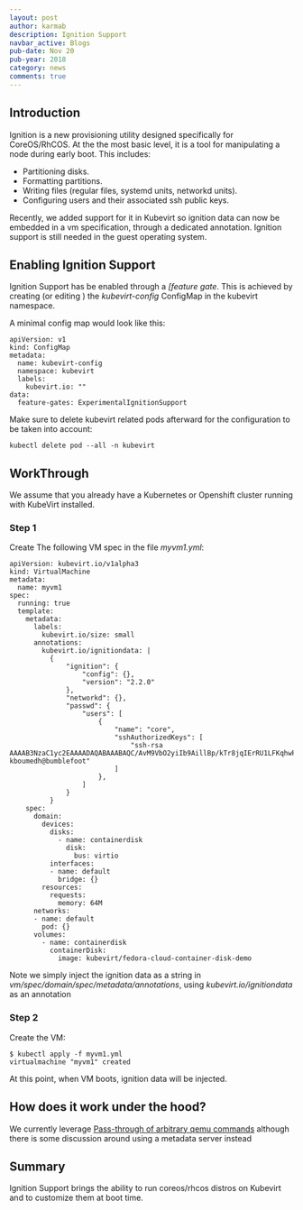 ```yaml
---
layout: post
author: karmab
description: Ignition Support
navbar_active: Blogs
pub-date: Nov 20
pub-year: 2018
category: news
comments: true
---
```


## Introduction

Ignition is a new provisioning utility designed specifically for CoreOS/RhCOS. At the the most basic level, it is a tool for manipulating a node during early boot. This includes:

- Partitioning disks.
- Formatting partitions.
- Writing files (regular files, systemd units, networkd units).
- Configuring users and their associated ssh public keys.

Recently, we added support for it in Kubevirt so ignition data can now be embedded in a vm specification, through a dedicated annotation.
Ignition support is still needed in the guest operating system.


## Enabling Ignition Support

Ignition Support has be enabled through a *[feature gate*. This is achieved by creating (or editing ) the _kubevirt-config_ ConfigMap in the kubevirt namespace.

A minimal config map would look like this:

```
apiVersion: v1
kind: ConfigMap
metadata:
  name: kubevirt-config
  namespace: kubevirt
  labels:
    kubevirt.io: ""
data:
  feature-gates: ExperimentalIgnitionSupport
```

Make sure to delete kubevirt related pods afterward for the configuration to be taken into account:

```
kubectl delete pod --all -n kubevirt
```

## WorkThrough

We assume that you already have a Kubernetes or Openshift cluster running with KubeVirt installed.

### Step 1

Create The following VM spec in the file *myvm1.yml*:

```
apiVersion: kubevirt.io/v1alpha3
kind: VirtualMachine
metadata:
  name: myvm1
spec:
  running: true
  template:
    metadata:
      labels:
        kubevirt.io/size: small
      annotations:
        kubevirt.io/ignitiondata: |
          {
              "ignition": {
                  "config": {},
                  "version": "2.2.0"
              },
              "networkd": {},
              "passwd": {
                  "users": [
                      {
                          "name": "core",
                          "sshAuthorizedKeys": [
                              "ssh-rsa AAAAB3NzaC1yc2EAAAADAQABAAABAQC/AvM9VbO2yiIb9AillBp/kTr8jqIErRU1LFKqhwPTm4AtVIjFSaOuM4AlspfCUIz9IHBrDcZmbcYKai3lC3JtQic7M/a1OWUjWE1ML8CEvNsGPGu5yNVUQoWC0lmW5rzX9c6HvH8AcmfMmdyQ7SgcAnk0zir9jw8ed2TRAzHn3vXFd7+saZLihFJhXG4zB8vh7gJHjLfjIa3JHptWzW9AtqF9QsoBY/iu58Rf/hRnrfWscyN3x9pGCSEqdLSDv7HFuH2EabnvNFFQZr4J1FYzH/fKVY3Ppt3rf64UWCztDu7L44fPwwkI7nAzdmQVTaMoD3Ej8i7/OSFZsC2V5IBT kboumedh@bumblefoot"
                          ]
                      },
                  ]
              }
          }
    spec:
      domain:
        devices:
          disks:
            - name: containerdisk
              disk:
                bus: virtio
          interfaces:
          - name: default
            bridge: {}
        resources:
          requests:
            memory: 64M
      networks:
      - name: default
        pod: {}
      volumes:
        - name: containerdisk
          containerDisk:
            image: kubevirt/fedora-cloud-container-disk-demo
```

Note we simply inject the ignition data as a string in *vm/spec/domain/spec/metadata/annotations*, using *kubevirt.io/ignitiondata* as an annotation


### Step 2

Create the VM:

```
$ kubectl apply -f myvm1.yml
virtualmachine "myvm1" created
```

At this point, when VM boots, ignition data will be injected.

## How does it work under the hood?

We currently leverage [Pass-through of arbitrary qemu commands](https://libvirt.org/drvqemu.html#qemucommand) although there is some discussion around using a metadata server instead

## Summary

Ignition Support brings the ability to run coreos/rhcos distros on Kubevirt and to customize them at boot time.
